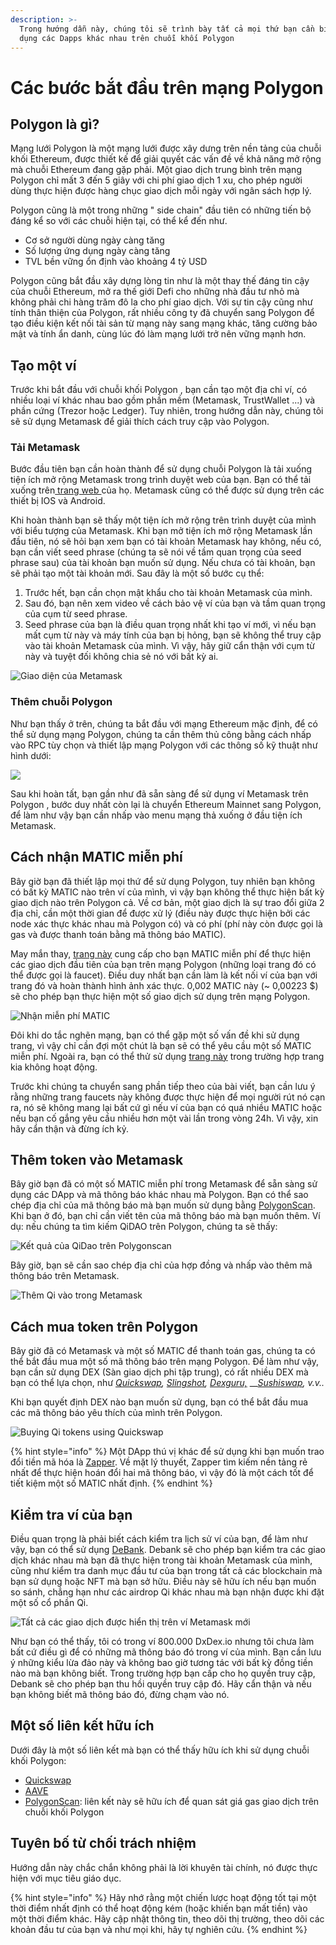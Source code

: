 ```yaml
---
description: >-
  Trong hướng dẫn này, chúng tôi sẽ trình bày tất cả mọi thứ bạn cần biết để sử
  dụng các Dapps khác nhau trên chuỗi khối Polygon
---
```


# Các bước bắt đầu trên mạng Polygon

## Polygon là gì?

Mạng lưới Polygon là một mạng lưới được xây dưng trên nền tảng của chuỗi khối Ethereum, được thiết kế để giải quyết các vấn đề về khả năng mở rộng mà chuỗi Ethereum đang gặp phải. Một giao dịch trung bình trên mạng Polygon chỉ mất 3 đến 5 giây với chi phí giao dịch 1 xu, cho phép người dùng thực hiện được hàng chục giao dịch mỗi ngày với ngân sách hợp lý.

Polygon cũng là một trong những " side chain" đầu tiên có những tiến bộ đáng kể so với các chuỗi hiện tại, có thể kể đến như.

* Cơ sở người dùng ngày càng tăng
* Số lượng ứng dụng ngày càng tăng
* TVL bền vững ổn định vào khoảng 4 tỷ USD

Polygon cũng bắt đầu xây dựng lòng tin như là một thay thế đáng tin cậy của chuỗi Ethereum, mở ra thế giới Defi cho những nhà đầu tư  nhỏ mà không phải chi hàng trăm đô la cho phí giao dịch. Với sự tin cậy cũng như tính thân thiện của Polygon, rất nhiều công ty đã chuyển sang Polygon để tạo điều kiện kết nối tài sản từ mạng này sang mạng khác, tăng cường bảo mật và tính ẩn danh, cùng lúc đó làm mạng lưới trở nên vững mạnh hơn. 

## Tạo một ví 

Trước khi bắt đầu với chuỗi khối Polygon , bạn cần tạo một địa chỉ ví, có nhiều loại ví khác nhau bao gồm phần mềm \(Metamask, TrustWallet ...\) và phần cứng \(Trezor hoặc Ledger\). Tuy nhiên, trong hướng dẫn này, chúng tôi sẽ sử dụng Metamask để giải thích cách truy cập vào Polygon.

### Tải Metamask

Bước đầu tiên bạn cần hoàn thành để sử dụng chuỗi Polygon là tải xuống tiện ích mở rộng Metamask trong trình duyệt web của bạn. Bạn có thể tải xuống trên[ trang web ](https://metamask.io/index.html)của họ. Metamask cũng có thể được sử dụng trên các thiết bị IOS và Android.

Khi hoàn thành bạn sẽ thấy một tiện ích mở rộng trên trình duyệt của mình với biểu tượng của Metamask. Khi bạn mở tiện ích mở rộng Metamask lần đầu tiên, nó sẽ hỏi bạn xem bạn có tài khoản Metamask hay không, nếu có, bạn cần viết seed phrase \(chúng ta sẽ nói về tầm quan trọng của seed phrase sau\) của tài khoản bạn muốn sử dụng. Nếu chưa có tài khoản, bạn sẽ phải tạo một tài khoản mới. Sau đây là một số bước cụ thể:

1. Trước hết, bạn cần chọn mật khẩu cho tài khoản Metamask của mình. 
2. Sau đó, bạn nên xem video về cách bảo vệ ví của bạn và tầm quan trọng của cụm từ seed phrase.
3. Seed phrase của bạn là điều quan trọng nhất khi tạo ví mới, vì nếu bạn mất cụm từ này và máy tính của bạn bị hỏng, bạn sẽ không thể truy cập vào tài khoản Metamask của mình. Vì vậy, hãy giữ cẩn thận với cụm từ này và tuyệt đối không chia sẻ nó với bất kỳ ai.

![Giao di&#x1EC7;n c&#x1EE7;a Metamask](../.gitbook/assets/image%20%2827%29.png)

### Thêm chuỗi Polygon

Như bạn thấy ở trên, chúng ta bắt đầu với mạng Ethereum mặc định, để có thể sử dụng mạng Polygon, chúng ta cần thêm thủ công bằng cách nhấp vào RPC tùy chọn và thiết lập mạng  Polygon với các thông số kỹ thuật như hình dưới:

![](../.gitbook/assets/image%20%2816%29.png)

Sau khi hoàn tất, bạn gần như đã sẵn sàng để sử dụng ví Metamask trên Polygon , bước duy nhất còn lại là chuyển Ethereum Mainnet sang Polygon, để làm như vậy bạn cần nhấp vào menu mạng thả xuống ở đầu tiện ích Metamask.

## Cách nhận MATIC miễn phí

Bây giờ bạn đã thiết lập mọi thứ để sử dụng Polygon, tuy nhiên bạn không có bất kỳ MATIC nào trên ví của mình, vì vậy bạn không thể thực hiện bất kỳ giao dịch nào trên Polygon cả. Về cơ bản, một giao dịch là sự trao đổi giữa 2 địa chỉ, cần một thời gian để được xử lý \(điều này được thực hiện bởi các node xác thực khác nhau mà Polygon có\) và có phí \(phí này còn được gọi là gas và được thanh toán bằng mã thông báo MATIC\).

May mắn thay, [trang này](https://matic.supply/) cung cấp cho bạn MATIC miễn phí để thực hiện các giao dịch đầu tiên của bạn trên mạng Polygon \(những loại trang đó có thể được gọi là faucet\). Điều duy nhất bạn cần làm là kết nối ví của bạn với trang đó và hoàn thành hình ảnh xác thực. 0,002 MATIC này \(~ 0,00223 $\) sẽ cho phép bạn thực hiện một số giao dịch sử dụng trên mạng Polygon.

![Nh&#x1EAD;n mi&#x1EC5;n ph&#xED; MATIC](../.gitbook/assets/image%20%2826%29.png)

Đôi khi do tắc nghẽn mạng, bạn có thể gặp một số vấn đề khi sử dụng trang, vì vậy chỉ cần đợi một chút là bạn sẽ có thể yêu cầu một số MATIC miễn phí. Ngoài ra, bạn có thể thử sử dụng [trang này](https://macncheese.finance/matic-polygon-mainnet-faucet.php) trong trường hợp trang kia không hoạt động.

Trước khi chúng ta chuyển sang phần tiếp theo của bài viết, bạn cần lưu ý rằng những trang faucets này không được thực hiện để mọi người rút nó cạn ra, nó sẽ không mang lại bất cứ gì nếu ví của bạn có quá nhiều MATIC hoặc nếu bạn cố gắng yêu cầu nhiều hơn một vài lần trong vòng 24h. Vì vậy, xin hãy cẩn thận và đừng ích kỷ.

## Thêm token vào Metamask

Bây giờ bạn đã có một số MATIC miễn phí trong Metamask để sẵn sàng sử dụng các DApp và mã thông báo khác nhau mà Polygon. Bạn có thể sao chép địa chỉ của mã thông báo mà bạn muốn sử dụng bằng [PolygonScan](https://polygonscan.com/). Khi bạn ở đó, bạn chỉ cần viết tên của mã thông báo mà bạn muốn thêm. Ví dụ: nếu chúng ta tìm kiếm QiDAO trên Polygon, chúng ta sẽ thấy:

![K&#x1EBF;t qu&#x1EA3; c&#x1EE7;a QiDao tr&#xEA;n Polygonscan](../.gitbook/assets/image%20%2824%29.png)

Bây giờ, bạn sẽ cần sao chép địa chỉ của hợp đồng và nhấp vào thêm mã thông báo trên Metamask.

![Th&#xEA;m Qi v&#xE0;o trong Metamask](../.gitbook/assets/image%20%2822%29.png)

## Cách mua token trên Polygon

Bây giờ đã có Metamask và một số MATIC để thanh toán gas, chúng ta có thể bắt đầu mua một số mã thông báo trên mạng Polygon. Để làm như vậy, bạn cần sử dụng DEX \(Sàn giao dịch phi tập trung\), có rất nhiều DEX mà bạn có thể lựa chọn, như [_Quickswap_](https://quickswap.exchange/#/swap)_,_ [_Slingshot_](https://app.slingshot.finance/markets)_,_ [_Dexguru,_](https://dex.guru/token/0x76bf0c28e604cc3fe9967c83b3c3f31c213cfe64-polygon) __[_Sushiswap_](https://app.sushi.com/vi/swap)_, v.v.._ 

Khi bạn quyết định DEX nào bạn muốn sử dụng, bạn có thể bắt đầu mua các mã thông báo yêu thích của mình trên Polygon.

![Buying Qi tokens using Quickswap](../.gitbook/assets/image%20%2825%29.png)

{% hint style="info" %}
Một DApp thú vị khác để sử dụng khi bạn muốn trao đổi tiền mã hóa là [Zapper](https://zapper.fi/). Về mặt lý thuyết, Zapper tìm kiếm nền tảng rẻ nhất để thực hiện hoán đổi hai mã thông báo, vì vậy đó là một cách tốt để tiết kiệm một số MATIC nhất định.
{% endhint %}

## Kiểm tra ví của bạn

Điều quan trọng là phải biết cách kiểm tra lịch sử ví của bạn, để làm như vậy, bạn có thể sử dụng [DeBank](https://debank.com/). Debank sẽ cho phép bạn kiểm tra các giao dịch khác nhau mà bạn đã thực hiện trong tài khoản Metamask của mình, cũng như kiểm tra danh mục đầu tư của bạn trong tất cả các blockchain mà bạn sử dụng hoặc NFT mà bạn sở hữu. Điều này sẽ hữu ích nếu bạn muốn so sánh, chẳng hạn như các airdrop Qi khác nhau mà bạn nhận được khi đặt một số cổ phần Qi.

![T&#x1EA5;t c&#x1EA3; c&#xE1;c giao d&#x1ECB;ch &#x111;&#x1B0;&#x1EE3;c hi&#x1EC3;n th&#x1ECB; tr&#xEA;n v&#xED; Metamask m&#x1EDB;i ](../.gitbook/assets/image%20%2810%29.png)

Như bạn có thể thấy, tôi có trong ví 800.000 DxDex.io nhưng tôi chưa làm bất cứ điều gì để có những mã thông báo đó trong ví của mình. Bạn cần lưu ý những kiểu lừa đảo này và không bao giờ tương tác với bất kỳ đồng tiền nào mà bạn không biết. Trong trường hợp bạn cấp cho họ quyền truy cập, Debank sẽ cho phép bạn thu hồi quyền truy cập đó. Hãy cẩn thận và nếu bạn không biết mã thông báo đó, đừng chạm vào nó.

## Một số liên kết hữu ích

Dưới đây là một số liên kết mà bạn có thể thấy hữu ích khi sử dụng chuỗi khối Polygon:

* [Quickswap](https://quickswap.exchange/#/swap)
*  [AAVE](https://app.aave.com/)
* [PolygonScan](https://polygonscan.com/gastracker/): liên kết này sẽ hữu ích để quan sát giá gas giao dịch trên chuỗi khối Polygon

## Tuyên bố từ chối trách nhiệm

Hướng dẫn này chắc chắn không phải là lời khuyên tài chính, nó được thực hiện với mục tiêu giáo dục.

{% hint style="info" %}
Hãy nhớ rằng một chiến lược hoạt động tốt tại một thời điểm nhất định có thể hoạt động kém \(hoặc khiến bạn mất tiền\) vào một thời điểm khác. Hãy cập nhật thông tin, theo dõi thị trường, theo dõi các khoản đầu tư của bạn và như mọi khi, hãy tự nghiên cứu.
{% endhint %}



